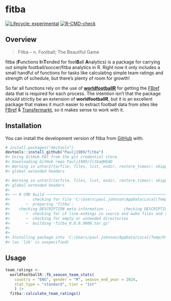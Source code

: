 
<!-- README.md is generated from README.Rmd. Please edit that file -->

# fitba

<!-- badges: start -->

[![Lifecycle:
experimental](https://img.shields.io/badge/lifecycle-experimental-orange.svg)](https://lifecycle.r-lib.org/articles/stages.html#experimental)
[![R-CMD-check](https://github.com/Paulj1989/fitba/actions/workflows/R-CMD-check.yaml/badge.svg)](https://github.com/Paulj1989/fitba/actions/workflows/R-CMD-check.yaml)
<!-- badges: end -->

## Overview

> Fitba – n. Football; The Beautiful Game

fitba (**F**unctions **I**n**T**ended for foot**B**all **A**nalytics) is
a package for carrying out simple football/soccer/fitba analytics in R.
Right now it only includes a small handful of functions for tasks like
calculating simple team ratings and strength of schedule, but there’s
plenty of room for growth!

So far all functions rely on the use of
[**worldfootballR**](https://jaseziv.github.io/worldfootballR/) for
getting the [FBref](https://fbref.com/) data that is required for each
process. The intention isn’t that the package should strictly be an
extension of **worldfootballR**, but it is an excellent package that
makes it much easier to extract football data from sites like
[FBref](https://fbref.com/) &
[Transfermarkt](https://www.transfermarkt.com/), so it makes sense to
work with it.

## Installation

You can install the development version of fitba from
[GitHub](https://github.com/) with:

``` r
# install.packages("devtools")
devtools::install_github("Paulj1989/fitba")
#> Using GitHub PAT from the git credential store.
#> Downloading GitHub repo Paulj1989/fitba@HEAD
#> Warning in untar2(tarfile, files, list, exdir, restore_times): skipping pax
#> global extended headers

#> Warning in untar2(tarfile, files, list, exdir, restore_times): skipping pax
#> global extended headers
#> 
#> ── R CMD build ─────────────────────────────────────────────────────────────────
#>          checking for file 'C:\Users\paul.johnson\AppData\Local\Temp\Rtmpgzqu1M\remotes54c41b3539ab\Paulj1989-fitba-23f153d/DESCRIPTION' ...     checking for file 'C:\Users\paul.johnson\AppData\Local\Temp\Rtmpgzqu1M\remotes54c41b3539ab\Paulj1989-fitba-23f153d/DESCRIPTION' ...   ✔  checking for file 'C:\Users\paul.johnson\AppData\Local\Temp\Rtmpgzqu1M\remotes54c41b3539ab\Paulj1989-fitba-23f153d/DESCRIPTION' (489ms)
#>       ─  preparing 'fitba':
#>    checking DESCRIPTION meta-information ...     checking DESCRIPTION meta-information ...   ✔  checking DESCRIPTION meta-information
#>       ─  checking for LF line-endings in source and make files and shell scripts
#>       ─  checking for empty or unneeded directories
#>       ─  building 'fitba_0.0.0.9000.tar.gz'
#>      
#> 
#> Installing package into 'C:/Users/paul.johnson/AppData/Local/Temp/RtmpgpeZyJ/temp_libpath260034a26ded'
#> (as 'lib' is unspecified)
```

## Usage

``` r
team_ratings <-
  worldfootballR::fb_season_team_stats(
    country = "ENG", gender = "M", season_end_year = 2024,
    stat_type = "standard", tier = "1st"
    ) |>
  fitba::calculate_team_ratings()
```
